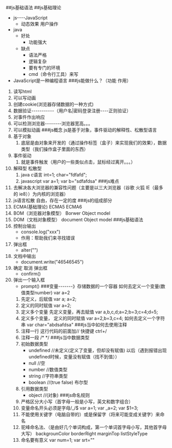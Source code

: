 ##js基础语法
##js基础理论
*	js----JavaScript
	*	动态效果 用户操作
*	java
	*	好处
		*	功能强大  
	*	缺点
		*	语法严格
		*	逻辑复杂
		*	要有专门的环境
		*	cmd（命令行工具）来写
*	JavaScript是一种编程语言
###js能做什么？（功能 作用）
1.	读写html
2.	可以写动画
3.	创建cookie(浏览器存储数据的一种方式)
4.	数据验证-----------（用户名|密码登录注册----正则验证）
5.	对事件作出响应
6.	可以检测浏览器--------浏览器宽高。。。
7.	可以模拟动画
###js概念
	js是基于对象，事件驱动的解释性、松散型语言
1.	基于对象
	1.	底层是由对象来开发的（通过操作标签（盒子）来实现我们的效果），数据类型（我们操作盒子里面的东西）
2.	事件驱动
	1.	就是事件触发（用户的一些类似点击，鼠标经过离开。。。）
3.	解释型  松散型
	1.	java   c语言     int=1;  char="fdfafd";
	2.	javascript       var a=1;  var b="sdfafdsa"
###js难点
1.	去解决各大浏览器的兼容性问题（主要是以三大浏览器（谷歌 火狐 IE（最多的 ie8））为内核的浏览器）
2.	js语言松散  自由，存在一定的度
###js的组成部分
1.	ECMA(基础理论)  ECMA5    ECMA6
2.	BOM（浏览器对象模型）  Borwer Object  model
3.	DOM（文档对象模型）    document Object model 
###js基础语法
1.	控制台输出
	*	console.log("xxx")
	*	作用：帮助我们来寻找错误
2.	弹出框
	*	alter("")
3.	文档中输出
	*	document.write("46546545")
4.	确定 取消 弹出框
	*	confirm()
5.	弹出一个输入框
	*	prompt()
###变量-------》存储数据的一个容器
	   如何去定义一个变量(数值类型number)
	    var a=2
	   1.  先定义，后赋值
	    var a; a=2;
	   2.  定义的同时赋值
	    var a=2;
	   3.  定义多个变量  先定义变量，再去赋值
	    var a,b,c,d;a=2;b=3;c=4;d=5;
	   4.  定义多个变量， 定义的同时赋值
	    var a=2,b=3,c=4;
	   如何去定义一个字符串
	    var char="abdsafdsa"
###js当中如何去使用注释
    1.  注释一行   这行代码的前面加//      快捷键  ctrl+/
    2.  注释一段    /*  */
###js当中数据类型
    1.  初始数据类型
        *   undefined //未定义(定义了变量，但却没有赋值) 以后（遇到报错出现undefined时候，变量没有赋值（找不到值））
        *   null  //空
        *   number //数值类型
        *   string //字符串类型
        *   boolean //(true  false) 布尔型
    2.  引用数据类型
        *   object //(对象)
###js命名规则
	1. 严格区分大小写（首字母一般是小写，英文和数字组合）
	2. 变量命名开头必须是字母/_/$
		var a=1; var _a=2; var $1=3;
	3. 不能使用关键字（电脑自带的）或是保留字（将来可能变成关键字）来命名
	4. 驼峰命名法、（是由好几个单词构成，第一个单词首字母小写，其他首字母大写）
		backgrounColor   borderRight  marginTop listStyleType
	5. 命名要有意义
		var num=1;   var srt=""    